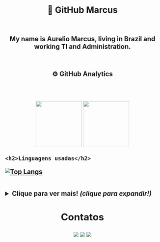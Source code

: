 <h1 align="center">🔗 GitHub Marcus</h1>

</br>

<h2 align="center">My name is Aurelio Marcus, living in Brazil and working TI and Administration.</h2>

</br>

<h2 align="center">⚙ <b>GitHub Analytics</b><h2>
    <br>
    <p align="center">
        <img height="150em" src="https://github-readme-stats-eight-theta.vercel.app/api?username=AurelioMarcusTO&show_icons=true&theme=tokyonight&include_all_commits=true&count_private=false"/>
        <img height="150em" src="https://github-readme-stats-eight-theta.vercel.app/api/top-langs/?username=AurelioMarcusTO&layout=compact&langs_count=8&theme=tokyonight&include_all_commits=true&count_private=false"/>
      </p>

    <h2>Linguagens usadas</h2>    
    
[![Top Langs](https://github-readme-stats.vercel.app/api/top-langs/?username=anuraghazra&layout=compact)](https://github.com/anuraghazra/github-readme-stats)

</br>  
  
<details>
  <summary> <b> Clique para ver mais! </b> <i>(clique para expandir!)</i> </summary>
  
 Aqui vai um texto alternativo !
  
</details>
    
  <section align="center"> 
  <h2>Contatos</h2>

[<img src="https://img.shields.io/badge/linkedin-%230077B5.svg?&style=for-the-badge&logo=linkedin&logoColor=white" />](https://www.linkedin.com/in/aurelio-marcus/)
[<img src = "https://img.shields.io/badge/instagram-%23E4405F.svg?&style=for-the-badge&logo=instagram&logoColor=white">](https://www.instagram.com/amarcusto78/) 
[<img src = "https://img.shields.io/badge/facebook-%231877F2.svg?&style=for-the-badge&logo=facebook&logoColor=white">](https://www.facebook.com/amarcusto/)
    </section>    
 </br>
  
  
 
<!--
Here are some ideas to get you started:

- 🔭 I’m currently working on ...
- 🌱 I’m currently learning ...
- 👯 I’m looking to collaborate on ...
- 🤔 I’m looking for help with ...
- 💬 Ask me about ...
- 📫 How to reach me: ...
- 😄 Pronouns: ...
- ⚡ Fun fact: ...
-->
